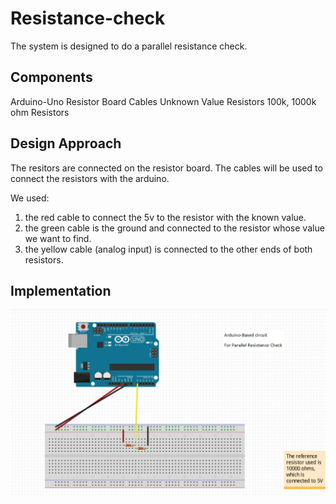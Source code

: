 # Resistance-check

The system is designed to do a parallel resistance check.

## Components

Arduino-Uno
Resistor Board
Cables
Unknown Value Resistors
100k, 1000k ohm Resistors

## Design Approach

The resitors are connected on the resistor board.
The cables will be used to connect the resistors with the arduino.

We used:
1. the red cable to connect the 5v to the resistor with the known value.
2. the green cable is the ground and connected to the resistor whose value we want to find.
3. the yellow cable (analog input) is connected to the other ends of both resistors.

## Implementation
![S](./images/ResistanceCheck.png)
